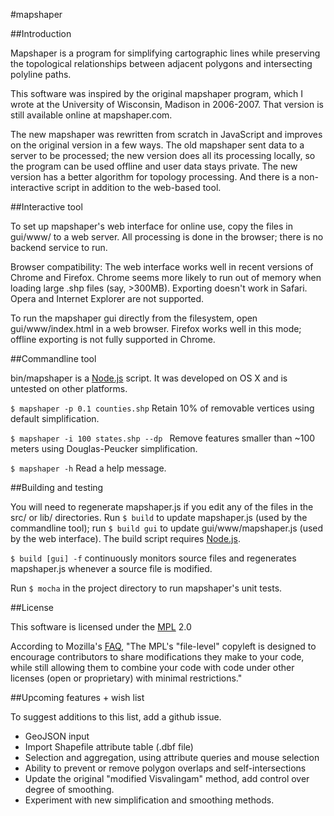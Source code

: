 #mapshaper

##Introduction

Mapshaper is a program for simplifying cartographic lines while preserving the topological relationships between adjacent polygons and intersecting polyline paths.

This software was inspired by the original mapshaper program, which I wrote at the University of Wisconsin, Madison in 2006-2007. That version is still available online at mapshaper.com.

The new mapshaper was rewritten from scratch in JavaScript and improves on the original version in a few ways. The old mapshaper sent data to a server to be processed; the new version does all its processing locally, so the program can be used offline and user data stays private. The new version has a better algorithm for topology processing. And there is a non-interactive script in addition to the web-based tool.

##Interactive tool

To set up mapshaper's web interface for online use, copy the files in gui/www/ to a web server. All processing is done in the browser; there is no backend service to run.

Browser compatibility: The web interface works well in recent versions of Chrome and Firefox. Chrome seems more likely to run out of memory when loading large .shp files (say, >300MB). Exporting doesn't work in Safari. Opera and Internet Explorer are not supported.

To run the mapshaper gui directly from the filesystem, open gui/www/index.html in a web browser. Firefox works well in this mode; offline exporting is not fully supported in Chrome.

##Commandline tool

bin/mapshaper is a [Node.js](http://nodejs.org) script. It was developed on OS X and is untested on other platforms.
 
`$ mapshaper -p 0.1 counties.shp`  Retain 10% of removable vertices using default simplification.

`$ mapshaper -i 100 states.shp --dp `  Remove features smaller than ~100 meters using Douglas-Peucker simplification.

`$ mapshaper -h` Read a help message.

##Building and testing

You will need to regenerate mapshaper.js if you edit any of the files in the src/ or lib/ directories. Run `$ build` to update mapshaper.js (used by the commandline tool); run `$ build gui` to update gui/www/mapshaper.js (used by the web interface). The build script requires [Node.js](http://nodejs.org).

`$ build [gui] -f` continuously monitors source files and regenerates  mapshaper.js whenever a source file is modified.

Run `$ mocha` in the project directory to run mapshaper's unit tests.


##License

This software is licensed under the [MPL](http://www.mozilla.org/MPL/2.0/) 2.0

According to Mozilla's [FAQ](http://www.mozilla.org/MPL/2.0/FAQ.html), "The MPL's "file-level" copyleft is designed to encourage contributors to share modifications they make to your code, while still allowing them to combine your code with code under other licenses (open or proprietary) with minimal restrictions."

##Upcoming features + wish list

To suggest additions to this list, add a github issue.

- GeoJSON input
- Import Shapefile attribute table (.dbf file)
- Selection and aggregation, using attribute queries and mouse selection
- Ability to prevent or remove polygon overlaps and self-intersections
- Update the original "modified Visvalingam" method, add control over degree of smoothing.
- Experiment with new simplification and smoothing methods.

